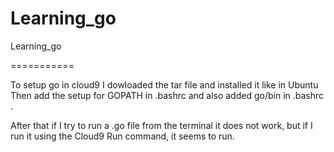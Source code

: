 Learning_go
===========

Learning_go

===========

To setup go in cloud9 I dowloaded the tar file and installed it like in Ubuntu
Then add the setup for GOPATH in .bashrc and also added go/bin in .bashrc .

After that if I try to run a .go file from the terminal it does not work, but if
I run it using the Cloud9 Run command, it seems to run.
